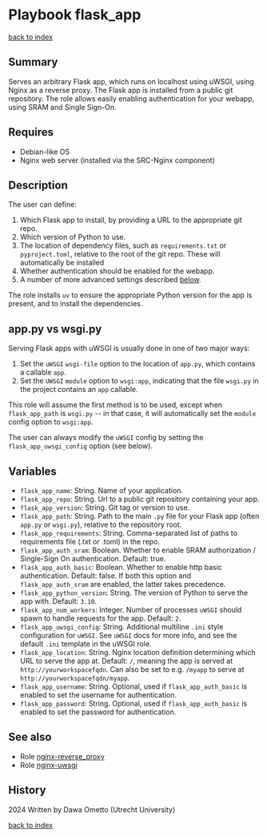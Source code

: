 # Playbook flask_app
[back to index](../index.md#Roles)

## Summary

Serves an arbitrary Flask app, which runs on localhost using uWSGI, using Nginx as a reverse proxy. The Flask app is installed from a public git repository. The role allows easily enabling authentication for your webapp, using SRAM and Single Sign-On.

## Requires

- Debian-like OS
- Nginx web server (installed via the SRC-Nginx component)

## Description

The user can define:

1. Which Flask app to install, by providing a URL to the appropriate git repo.
2. Which version of Python to use.
3. The location of dependency files, such as `requirements.txt` or `pyproject.toml`, relative to the root of the git repo. These will automatically be installed
4. Whether authentication should be enabled for the webapp.
5. A number of more advanced settings described [below](#variables).

The role installs `uv` to ensure the appropriate Python version for the app is present, and to install the dependencies.

## app.py vs wsgi.py

Serving Flask apps with uWSGI is usually done in one of two major ways:

1. Set the `uWSGI` `wsgi-file` option to the location of `app.py`, which contains a callable `app`.
2. Set the `UWSGI` `module` option to `wsgi:app`, indicating that the file `wsgi.py` in the project contains an `app` callable.

This role will assume the first method is to be used, except when `flask_app_path` is `wsgi.py` -- in that case, it will automatically set the `module` config option to `wsgi:app`.

The user can always modify the `uWSGI` config by setting the `flask_app_uwsgi_config` option (see below).

## Variables

- `flask_app_name`: String. Name of your application.
- `flask_app_repo`: String. Url to a public git repository containing your app.
- `flask_app_version`: String. Git tag or version to use.
- `flask_app_path`: String. Path to the main `.py` file for your Flask app (often `app.py` or `wsgi.py`), relative to the repository root.
- `flask_app_requirements`: String. Comma-separated list of paths to requirements file (.txt or .toml) in the repo.
- `flask_app_auth_sram`: Boolean. Whether to enable SRAM authorization / Single-Sign On authentication. Default: true.
- `flask_app_auth_basic`: Boolean. Whether to enable http basic authentication. Default: false. If both this option and `flask_app_auth_sram` are enabled, the latter takes precedence.
- `flask_app_python_version`: String. The version of Python to serve the app with. Default: `3.10`.
- `flask_app_num_workers`: Integer. Number of processes `uWSGI` should spawn to handle requests for the app. Default: `2`.
- `flask_app_uwsgi_config`: String. Additional multiline `.ini` style configuration for `uWSGI`. See `uWSGI` docs for more info, and see the default `.ini` template in the uWSGI role.
- `flask_app_location`: String. Nginx location definition determining which URL to serve the app at. Default: `/`, meaning the app is served at `http://yourworkspacefqdn`. Can also be set to e.g. `/myapp` to serve at `http://yourworkspacefqdn/myapp`.
- `flask_app_username`: String. Optional, used if `flask_app_auth_basic` is enabled to set the username for authentication.
- `flask_app_password`: String. Optional, used if `flask_app_auth_basic` is enabled to set the password for authentication.

## See also

- Role [nginx-reverse_proxy](../roles/nginx_reverse_proxy.md)
- Role [nginx-uwsgi](../roles/nginx_uwsgi.md)

## History
2024 Written by Dawa Ometto (Utrecht University)

[back to index](../index.md#Roles)
